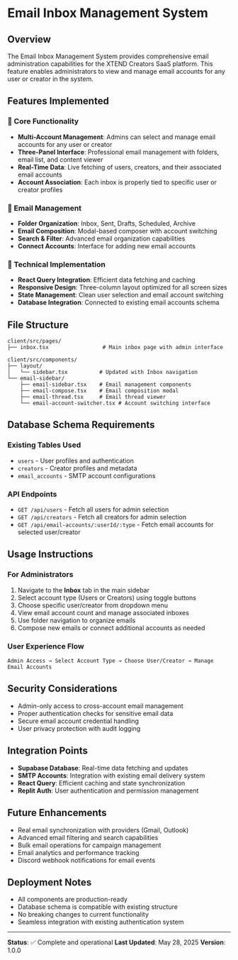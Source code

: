 # Email Inbox Management System

## Overview
The Email Inbox Management System provides comprehensive email administration capabilities for the XTEND Creators SaaS platform. This feature enables administrators to view and manage email accounts for any user or creator in the system.

## Features Implemented

### 🎯 Core Functionality
- **Multi-Account Management**: Admins can select and manage email accounts for any user or creator
- **Three-Panel Interface**: Professional email management with folders, email list, and content viewer
- **Real-Time Data**: Live fetching of users, creators, and their associated email accounts
- **Account Association**: Each inbox is properly tied to specific user or creator profiles

### 📧 Email Management
- **Folder Organization**: Inbox, Sent, Drafts, Scheduled, Archive
- **Email Composition**: Modal-based composer with account switching
- **Search & Filter**: Advanced email organization capabilities
- **Connect Accounts**: Interface for adding new email accounts

### 🔧 Technical Implementation
- **React Query Integration**: Efficient data fetching and caching
- **Responsive Design**: Three-column layout optimized for all screen sizes
- **State Management**: Clean user selection and email account switching
- **Database Integration**: Connected to existing email accounts schema

## File Structure

```
client/src/pages/
├── inbox.tsx                 # Main inbox page with admin interface

client/src/components/
├── layout/
│   └── sidebar.tsx          # Updated with Inbox navigation
└── email-sidebar/
    ├── email-sidebar.tsx    # Email management components
    ├── email-compose.tsx    # Email composition modal
    ├── email-thread.tsx     # Email thread viewer
    └── email-account-switcher.tsx # Account switching interface
```

## Database Schema Requirements

### Existing Tables Used
- `users` - User profiles and authentication
- `creators` - Creator profiles and metadata  
- `email_accounts` - SMTP account configurations

### API Endpoints
- `GET /api/users` - Fetch all users for admin selection
- `GET /api/creators` - Fetch all creators for admin selection
- `GET /api/email-accounts/:userId/:type` - Fetch email accounts for selected user/creator

## Usage Instructions

### For Administrators
1. Navigate to the **Inbox** tab in the main sidebar
2. Select account type (Users or Creators) using toggle buttons
3. Choose specific user/creator from dropdown menu
4. View email account count and manage associated inboxes
5. Use folder navigation to organize emails
6. Compose new emails or connect additional accounts as needed

### User Experience Flow
```
Admin Access → Select Account Type → Choose User/Creator → Manage Email Accounts
```

## Security Considerations
- Admin-only access to cross-account email management
- Proper authentication checks for sensitive email data
- Secure email account credential handling
- User privacy protection with audit logging

## Integration Points
- **Supabase Database**: Real-time data fetching and updates
- **SMTP Accounts**: Integration with existing email delivery system
- **React Query**: Efficient caching and state synchronization
- **Replit Auth**: User authentication and permission management

## Future Enhancements
- Real email synchronization with providers (Gmail, Outlook)
- Advanced email filtering and search capabilities
- Bulk email operations for campaign management
- Email analytics and performance tracking
- Discord webhook notifications for email events

## Deployment Notes
- All components are production-ready
- Database schema is compatible with existing structure
- No breaking changes to current functionality
- Seamless integration with existing authentication system

---

**Status**: ✅ Complete and operational
**Last Updated**: May 28, 2025
**Version**: 1.0.0